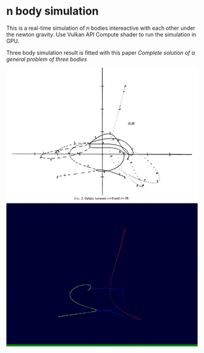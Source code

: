 # n body simulation
This is a real-time simulation of n bodies intereactive with each other under the newton gravity.
Use Vulkan API Compute shader to run the simulation in GPU.

Three body simulation result is fitted with this paper *Complete solution of a general problem of three bodies*

![Simulation presented in paper](images/paper.jpg)
![program generated](images/3-body.gif)